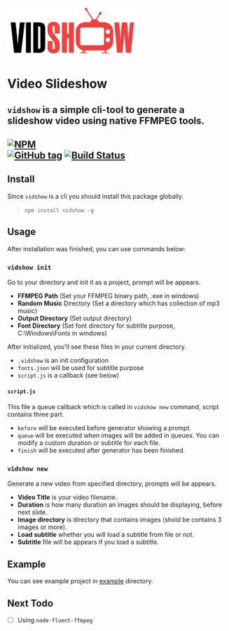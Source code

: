 [![Video Slideshow](https://raw.githubusercontent.com/oknoorap/vidshow/develop/logo.png)](https://github.com/oknoorap/vidshow)
# Video Slideshow
`vidshow` is a simple cli-tool to generate a slideshow video using native FFMPEG tools.
---
[![NPM](https://nodei.co/npm/vidshow.png)](https://nodei.co/npm/vidshow/)  
[![GitHub tag](https://img.shields.io/github/tag/oknoorap/vidshow.svg)]() [![Build Status](https://travis-ci.org/oknoorap/vidshow.svg?branch=master)](https://travis-ci.org/oknoorap/vidshow) 
---
## Install
Since `vidshow` is a cli you should install this package globally.
> `npm install vidshow -g`

## Usage
After installation was finished, you can use commands below:

### `vidshow init`
Go to your directory and init it as a project, prompt will be appears.  
* **FFMPEG Path** (Set your FFMPEG binary path, .exe in windows)
* **Random Music** Directory (Set a directory which has collection of mp3 music)
* **Output Directory** (Set output directory)
* **Font Directory** (Set font directory for subtitle purpose, C:\\Windows\\Fonts in windows)

After initialized, you'll see these files in your current directory.  
* `.vidshow` is an init configuration
* `fonts.json` will be used for subtitle purpose
* `script.js` is a callback (see below)

#### `script.js`
This file a queue callback which is called in `vidshow new` command, script contains three part.  
* `before` will be executed before generator showing a prompt.
* `queue` will be executed when images will be added in queues. You can modify a custom duration or subtitle for each file.
* `finish` will be executed after generator has been finished.

### `vidshow new`
Generate a new video from specified directory, prompts will be appears.  
* **Video Title** is your video filename.
* **Duration** is how many duration an images should be displaying, before next slide.
* **Image directory** is directory that contains images (shold be contains 3 images or more).
* **Load subtitle** whether you will load a subtitle from file or not.
* **Subtitle** file will be appears if you load a subtitle.

## Example
You can see example project in [example](https://github.com/oknoorap/vidshow/tree/develop/example) directory.

## Next Todo
* [ ] Using `node-fluent-ffmpeg`

